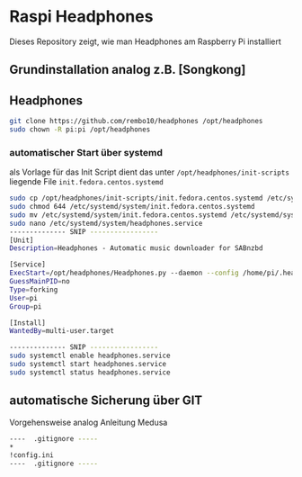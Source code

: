 # Raspi Headphones
Dieses Repository zeigt, wie man Headphones am Raspberry Pi installiert

## Grundinstallation analog z.B. [Songkong]

## Headphones

```bash
git clone https://github.com/rembo10/headphones /opt/headphones
sudo chown -R pi:pi /opt/headphones
```

### automatischer Start über systemd
als Vorlage für das Init Script dient das unter `/opt/headphones/init-scripts` liegende File `init.fedora.centos.systemd`

```bash
sudo cp /opt/headphones/init-scripts/init.fedora.centos.systemd /etc/systemd/system/
sudo chmod 644 /etc/systemd/system/init.fedora.centos.systemd
sudo mv /etc/systemd/system/init.fedora.centos.systemd /etc/systemd/system/headphones.service
sudo nano /etc/systemd/system/headphones.service
-------------- SNIP -----------------
[Unit]
Description=Headphones - Automatic music downloader for SABnzbd

[Service]
ExecStart=/opt/headphones/Headphones.py --daemon --config /home/pi/.headphones/config.ini --datadir /home/pi/.headphones/data --nolaunch --quiet
GuessMainPID=no
Type=forking
User=pi
Group=pi

[Install]
WantedBy=multi-user.target

-------------- SNIP -----------------
sudo systemctl enable headphones.service
sudo systemctl start headphones.service
sudo systemctl status headphones.service
```

## automatische Sicherung über GIT
Vorgehensweise analog Anleitung Medusa
```bash
----  .gitignore -----
*
!config.ini
----  .gitignore -----
```

